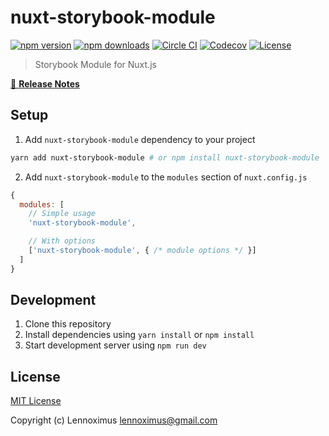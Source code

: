 # nuxt-storybook-module

[![npm version][npm-version-src]][npm-version-href]
[![npm downloads][npm-downloads-src]][npm-downloads-href]
[![Circle CI][circle-ci-src]][circle-ci-href]
[![Codecov][codecov-src]][codecov-href]
[![License][license-src]][license-href]

> Storybook Module for Nuxt.js

[📖 **Release Notes**](./CHANGELOG.md)

## Setup

1. Add `nuxt-storybook-module` dependency to your project

```bash
yarn add nuxt-storybook-module # or npm install nuxt-storybook-module
```

2. Add `nuxt-storybook-module` to the `modules` section of `nuxt.config.js`

```js
{
  modules: [
    // Simple usage
    'nuxt-storybook-module',

    // With options
    ['nuxt-storybook-module', { /* module options */ }]
  ]
}
```

## Development

1. Clone this repository
2. Install dependencies using `yarn install` or `npm install`
3. Start development server using `npm run dev`

## License

[MIT License](./LICENSE)

Copyright (c) Lennoximus <lennoximus@gmail.com>

<!-- Badges -->
[npm-version-src]: https://img.shields.io/npm/v/nuxt-storybook-module/latest.svg?style=flat-square
[npm-version-href]: https://npmjs.com/package/nuxt-storybook-module

[npm-downloads-src]: https://img.shields.io/npm/dt/nuxt-storybook-module.svg?style=flat-square
[npm-downloads-href]: https://npmjs.com/package/nuxt-storybook-module

[circle-ci-src]: https://img.shields.io/circleci/project/github/lennoximus.svg?style=flat-square
[circle-ci-href]: https://circleci.com/gh/lennoximus

[codecov-src]: https://img.shields.io/codecov/c/github/lennoximus.svg?style=flat-square
[codecov-href]: https://codecov.io/gh/lennoximus

[license-src]: https://img.shields.io/npm/l/nuxt-storybook-module.svg?style=flat-square
[license-href]: https://npmjs.com/package/nuxt-storybook-module
